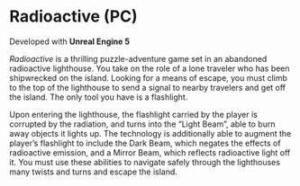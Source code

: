 # Radioactive (PC)

Developed with **Unreal Engine 5**

*Radioactive* is a thrilling puzzle-adventure game set in an abandoned radioactive lighthouse. You take on the role of a lone traveler who has been shipwrecked on the island.
Looking for a means of escape, you must climb to the top of the lighthouse to send a signal to nearby travelers and get off the island. The only tool you have is a flashlight.

Upon entering the lighthouse, the flashlight carried by the player is corrupted by the radiation, and turns into the “Light Beam”, able to burn away objects it lights up. The technology is additionally able to augment the player’s flashlight to include the Dark
Beam, which negates the effects of radioactive emission, and a Mirror Beam, which reflects radioactive light off it. You must use these abilities to navigate safely through the lighthouses many twists and turns and escape the island.

